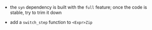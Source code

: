 - the `syn` dependency is built with the `full` feature; once the code is stable, try to trim it
  down

- add a `switch_step` function to `<Expr>Zip`
